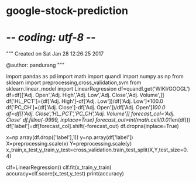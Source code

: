# google-stock-prediction
# -*- coding: utf-8 -*-
"""
Created on Sat Jan 28 12:26:25 2017

@author: pandurang
"""

import pandas as pd
import math 
import quandl
import numpy as np
from sklearn import preprocessing,cross_validation,svm
from sklearn.linear_model import LinearRegression
df=quandl.get('WIKI/GOOGL')
df=df[['Adj. Open','Adj. High','Adj. Low','Adj. Close','Adj. Volume',]]
df['HL_PCT']=(df['Adj. High']-df['Adj. Low'])/df['Adj. Low']*100.0
df['PC_CH']=(df['Adj. Close']-df['Adj. Open'])/df['Adj. Open']*100.0
df=df[['Adj. Close','HL_PCT','PC_CH','Adj. Volume']]
forecast_col='Adj. Close'
df.fillna(-9999, inplace=True)
forecast_out=int(math.ceil(0.01*len(df)))
df['label']=df[forecast_col].shift(-forecast_out)
df.dropna(inplace=True)

x=np.array(df.drop(['label'],1))
y=np.array(df['label'])
X=preprocessing.scale(x)
Y=preprocessing.scale(y)
x_train,x_test,y_train,y_test=cross_validation.train_test_split(X,Y,test_size=0.4)

clf=LinearRegression()
clf.fit(x_train,y_train)
accuracy=clf.score(x_test,y_test)
print(accuracy)




